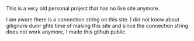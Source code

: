 <p>This is a very old personal project that has no live site anymore.</p>
<p>I am aware there is a connection string on this site. I did not know about gitignore duinr ghte time of making this site and since the connection string does not work anymore, I made this github public.</p>
